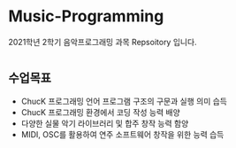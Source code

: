 # Music-Programming
2021학년 2학기 음악프로그래밍 과목 Repsoitory 입니다.
# <h2>수업목표
<ul>
  <li>ChucK 프로그래밍 언어 프로그램 구조의 구문과 실행 의미 습득</li>
  <li>ChucK 프로그래밍 환경에서 코딩 작성 능력 배양</li>
  <li>다양한 실물 악기 라이브러리 및 합주 창작 능력 함양</li>
  <li>MIDI, OSC를 활용하여 연주 소프트웨어 창작을 위한 능력 습득</li>
